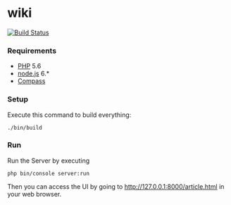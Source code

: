 wiki
====

[![Build Status](https://travis-ci.org/davidbarratt/wiki.svg?branch=master)](https://travis-ci.org/davidbarratt/wiki)

### Requirements
* [PHP](http://php.net) 5.6
* [node.js](https://nodejs.org/en/) 6.*
* [Compass](http://compass-style.org)

### Setup
Execute this command to build everything:
```
./bin/build
```

### Run
Run the Server by executing
```
php bin/console server:run
```
Then you can access the UI by going to
http://127.0.0.1:8000/article.html
in your web browser.
